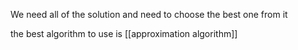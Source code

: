 We need all of the solution and need to choose the best one from it

the best algorithm to use is [[approximation algorithm]]